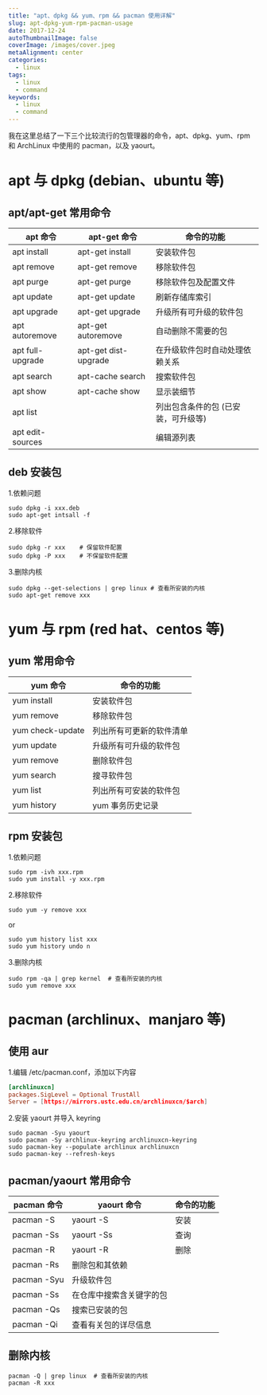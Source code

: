 ```yaml
---
title: "apt、dpkg && yum、rpm && pacman 使用详解"
slug: apt-dpkg-yum-rpm-pacman-usage
date: 2017-12-24
autoThumbnailImage: false
coverImage: /images/cover.jpeg
metaAlignment: center
categories:
  - linux
tags:
  - linux
  - command
keywords:
  - linux
  - command
---
```


我在这里总结了一下三个比较流行的包管理器的命令，apt、dpkg、yum、rpm 和 ArchLinux 中使用的 pacman，以及 yaourt。

<!--more-->

# apt 与 dpkg (debian、ubuntu 等)

## apt/apt-get 常用命令

| apt 命令         | apt-get 命令         | 命令的功能                          |
| ---------------- | -------------------- | ----------------------------------- |
| apt install      | apt-get install      | 安装软件包                          |
| apt remove       | apt-get remove       | 移除软件包                          |
| apt purge        | apt-get purge        | 移除软件包及配置文件                |
| apt update       | apt-get update       | 刷新存储库索引                      |
| apt upgrade      | apt-get upgrade      | 升级所有可升级的软件包              |
| apt autoremove   | apt-get autoremove   | 自动删除不需要的包                  |
| apt full-upgrade | apt-get dist-upgrade | 在升级软件包时自动处理依赖关系      |
| apt search       | apt-cache search     | 搜索软件包                          |
| apt show         | apt-cache show       | 显示装细节                          |
| apt list         |                      | 列出包含条件的包 (已安装，可升级等) |
| apt edit-sources |                      | 编辑源列表                          |

## deb 安装包

1.依赖问题

```shell
sudo dpkg -i xxx.deb
sudo apt-get intsall -f
```

2.移除软件

```shell
sudo dpkg -r xxx    # 保留软件配置
sudo dpkg -P xxx    # 不保留软件配置
```

3.删除内核

```shell
sudo dpkg --get-selections | grep linux # 查看所安装的内核
sudo apt-get remove xxx
```

# yum 与 rpm (red hat、centos 等)

## yum 常用命令

| yum 命令         | 命令的功能               |
| ---------------- | ------------------------ |
| yum install      | 安装软件包               |
| yum remove       | 移除软件包               |
| yum check-update | 列出所有可更新的软件清单 |
| yum update       | 升级所有可升级的软件包   |
| yum remove       | 删除软件包               |
| yum search       | 搜寻软件包               |
| yum list         | 列出所有可安装的软件包   |
| yum history      | yum 事务历史记录         |

## rpm 安装包

1.依赖问题

```shell
sudo rpm -ivh xxx.rpm
sudo yum install -y xxx.rpm
```

2.移除软件

```shell
sudo yum -y remove xxx
```

or

```shell
sudo yum history list xxx
sudo yum history undo n
```

3.删除内核

```shell
sudo rpm -qa | grep kernel  # 查看所安装的内核
sudo yum remove xxx
```

# pacman (archlinux、manjaro 等)

## 使用 aur

1.编辑 /etc/pacman.conf，添加以下内容

```conf
[archlinuxcn]
packages.SigLevel = Optional TrustAll
Server = [https://mirrors.ustc.edu.cn/archlinuxcn/$arch]
```

2.安装 yaourt 并导入 keyring

```shell
sudo pacman -Syu yaourt
sudo pacman -Sy archlinux-keyring archlinuxcn-keyring
sudo pacman-key --populate archlinux archlinuxcn
sudo pacman-key --refresh-keys
```

## pacman/yaourt 常用命令

| pacman 命令 | yaourt 命令              | 命令的功能 |
| ----------- | ------------------------ | ---------- |
| pacman -S   | yaourt -S                | 安装       |
| pacman -Ss  | yaourt -Ss               | 查询       |
| pacman -R   | yaourt -R                | 删除       |
| pacman -Rs  | 删除包和其依赖           |
| pacman -Syu | 升级软件包               |
| pacman -Ss  | 在仓库中搜索含关键字的包 |
| pacman -Qs  | 搜索已安装的包           |
| pacman -Qi  | 查看有关包的详尽信息     |

## 删除内核

```shell
pacman -Q | grep linux  # 查看所安装的内核
pacman -R xxx
```

